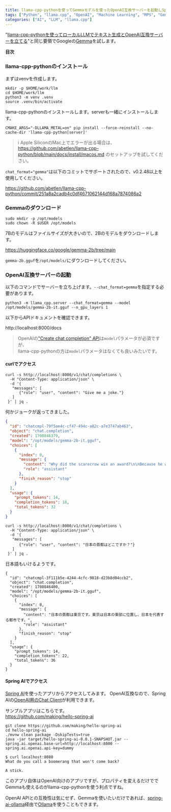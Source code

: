 ```yaml
---
title: llama-cpp-pythonを使ってGemmaモデルを使ったOpenAI互換サーバーを起動しSpring AIからアクセスする
tags: ["Python", "llama.cpp", "OpenAI", "Machine Learning", "MPS", "Gemma", "Spring AI"]
categories: ["AI", "LLM", "llama.cpp"]
---
```


"[llama-cpp-pythonを使ってローカルLLMでテキスト生成とOpenAI互換サーバーを立てる](/entries/770)"と同じ要領でGoogleの[Gemma](https://huggingface.co/google/gemma-2b)を試します。


**目次**
<!-- toc -->

### llama-cpp-pythonのインストール

まずはvenvを作成します。

```
mkdir -p $HOME/work/llm
cd $HOME/work/llm
python3 -m venv .venv
source .venv/bin/activate
```

llama-cpp-pythonのインストールします。serverも一緒にインストールします。

```
CMAKE_ARGS="-DLLAMA_METAL=on" pip install --force-reinstall --no-cache-dir 'llama-cpp-python[server]'
```

> ℹ️ Apple SiliconのMac上でエラーが出る場合は、 https://github.com/abetlen/llama-cpp-python/blob/main/docs/install/macos.md のセットアップを試してください。

`chat_format="gemma"`は以下のコミットでサポートされたので、v0.2.48以上を使用してください。

https://github.com/abetlen/llama-cpp-python/commit/251a8a2cadb4c0df4671062144d168a7874086a2


### Gemmaのダウンロード


```
sudo mkdir -p /opt/models
sudo chown -R $USER /opt/models
```

7Bのモデルはファイルサイズが大きいので、2Bのモデルをダウンロードします。

https://huggingface.co/google/gemma-2b/tree/main

`gemma-2b.gguf`を`/opt/models/`にダウンロードしてください。

### OpenAI互換サーバーの起動

以下のコマンドでサーバーを立ち上げます。`--chat_format=gemma`を指定する必要があります。

```
python3 -m llama_cpp.server --chat_format=gemma --model /opt/models/gemma-2b-it.gguf --n_gpu_layers 1
```

以下からAPIドキュメントを確認できます。

http://localhost:8000/docs


> OpenAIの["Create chat completion" API](https://platform.openai.com/docs/api-reference/chat/create)は`model`パラメータが必須ですが、<br>
> llama-cpp-pythonの方は`model`パラメータはなくても良いみたいです。

#### curlでアクセス

```
curl -s http://localhost:8000/v1/chat/completions \
  -H "Content-Type: application/json" \
  -d '{
   "messages": [
      {"role": "user", "content": "Give me a joke."}
   ]
 }' | jq .
```

何かジョークが返ってきました。

```json
{
  "id": "chatcmpl-79f5ae4c-cf47-494c-a82c-a7e3747ab463",
  "object": "chat.completion",
  "created": 1708846379,
  "model": "/opt/models/gemma-2b-it.gguf",
  "choices": [
    {
      "index": 0,
      "message": {
        "content": "Why did the scarecrow win an award?\n\nBecause he was outstanding in his field!",
        "role": "assistant"
      },
      "finish_reason": "stop"
    }
  ],
  "usage": {
    "prompt_tokens": 14,
    "completion_tokens": 18,
    "total_tokens": 32
  }
}
```


```
curl -s http://localhost:8000/v1/chat/completions \
  -H "Content-Type: application/json" \
  -d '{
   "messages": [
      {"role": "user", "content": "日本の首都はどこですか？"}
   ]
 }' | jq .
```

日本語もいけるようです。

```
{
  "id": "chatcmpl-3f111b5e-4244-4cfc-9818-d23b8d04ccb2",
  "object": "chat.completion",
  "created": 1708846400,
  "model": "/opt/models/gemma-2b-it.gguf",
  "choices": [
    {
      "index": 0,
      "message": {
        "content": "日本の首都は東京です。東京は日本の東部に位置し、日本を代表する都市です。",
        "role": "assistant"
      },
      "finish_reason": "stop"
    }
  ],
  "usage": {
    "prompt_tokens": 14,
    "completion_tokens": 22,
    "total_tokens": 36
  }
}
```

#### Spring AIでアクセス

[Spring AI](https://docs.spring.io/spring-ai/reference/index.html)を使ったアプリからアクセスしてみます。
OpenAI互換なので、Spring AIの[OpenAI用のChat Client](https://docs.spring.io/spring-ai/reference/api/clients/openai-chat.html)が利用できます。

サンプルアプリはこちらです。<br>
https://github.com/making/hello-spring-ai

```
git clone https://github.com/making/hello-spring-ai
cd hello-spring-ai
./mvnw clean package -DskipTests=true
java -jar target/hello-spring-ai-0.0.1-SNAPSHOT.jar --spring.ai.openai.base-url=http://localhost:8000 --spring.ai.openai.api-key=dummy
```


```
$ curl localhost:8080
What do you call a boomerang that won't come back?

A stick.
```

このアプリ自体はOpenAI向けのアプリですが、プロパティを変えるだけででGemmaも使えるのがllama-cpp-pythonを使う利点ですね。

OpenAI APIとの互換性は気にせず、Gemmaを使いたいだけであれば、[spring-ai-ollama](https://docs.spring.io/spring-ai/reference/api/clients/ollama-chat.html)経由で[Ollama](https://ollama.com/)を使うこともできます。